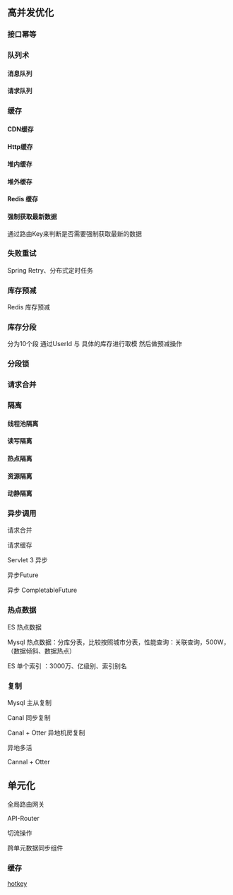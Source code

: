 ## 高并发优化



### 接口幂等



### 队列术



#### 消息队列



#### 请求队列





### 缓存

#### CDN缓存



#### Http缓存



#### 堆内缓存



#### 堆外缓存



#### Redis 缓存



#### 强制获取最新数据

通过路由Key来判断是否需要强制获取最新的数据



### 失败重试

Spring Retry、分布式定时任务



### 库存预减

Redis 库存预减



### 库存分段

分为10个段 通过UserId 与 具体的库存进行取模 然后做预减操作



### 分段锁





### 请求合并





### 隔离



#### 线程池隔离



#### 读写隔离



#### 热点隔离



#### 资源隔离



#### 动静隔离



### 异步调用

请求合并

请求缓存

Servlet 3 异步

异步Future

异步 CompletableFuture





### 热点数据



ES 热点数据



Mysql 热点数据：分库分表，比较按照城市分表，性能查询：关联查询，500W，（数据倾斜、数据热点）



ES 单个索引  ：3000万、亿级别、索引别名



### 复制



Mysql  主从复制



Canal 同步复制



Canal + Otter 异地机房复制





异地多活

Cannal + Otter



## 单元化

全局路由网关

API-Router

切流操作



跨单元数据同步组件



### 缓存

[hotkey](https://gitee.com/jd-platform-opensource/hotkey)